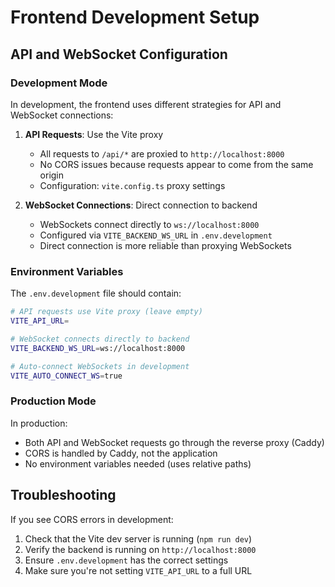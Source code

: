 # Frontend Development Setup

## API and WebSocket Configuration

### Development Mode

In development, the frontend uses different strategies for API and WebSocket connections:

1. **API Requests**: Use the Vite proxy
   - All requests to `/api/*` are proxied to `http://localhost:8000`
   - No CORS issues because requests appear to come from the same origin
   - Configuration: `vite.config.ts` proxy settings

2. **WebSocket Connections**: Direct connection to backend
   - WebSockets connect directly to `ws://localhost:8000`
   - Configured via `VITE_BACKEND_WS_URL` in `.env.development`
   - Direct connection is more reliable than proxying WebSockets

### Environment Variables

The `.env.development` file should contain:
```bash
# API requests use Vite proxy (leave empty)
VITE_API_URL=

# WebSocket connects directly to backend
VITE_BACKEND_WS_URL=ws://localhost:8000

# Auto-connect WebSockets in development
VITE_AUTO_CONNECT_WS=true
```

### Production Mode

In production:
- Both API and WebSocket requests go through the reverse proxy (Caddy)
- CORS is handled by Caddy, not the application
- No environment variables needed (uses relative paths)

## Troubleshooting

If you see CORS errors in development:
1. Check that the Vite dev server is running (`npm run dev`)
2. Verify the backend is running on `http://localhost:8000`
3. Ensure `.env.development` has the correct settings
4. Make sure you're not setting `VITE_API_URL` to a full URL
